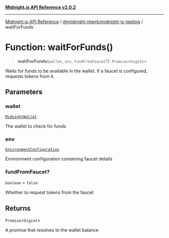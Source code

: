 [**Midnight.js API Reference v2.0.2**](../../../README.md)

***

[Midnight.js API Reference](../../../packages.md) / [@midnight-ntwrk/midnight-js-testing](../README.md) / waitForFunds

# Function: waitForFunds()

> **waitForFunds**(`wallet`, `env`, `fundFromFaucet`?): `Promise`\<`bigint`\>

Waits for funds to be available in the wallet.
If a faucet is configured, requests tokens from it.

## Parameters

### wallet

[`MidnightWallet`](../type-aliases/MidnightWallet.md)

The wallet to check for funds

### env

[`EnvironmentConfiguration`](../interfaces/EnvironmentConfiguration.md)

Environment configuration containing faucet details

### fundFromFaucet?

`boolean` = `false`

Whether to request tokens from the faucet

## Returns

`Promise`\<`bigint`\>

A promise that resolves to the wallet balance
